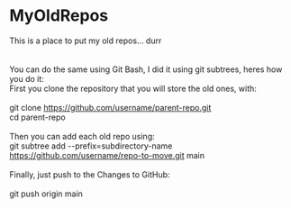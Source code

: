 # MyOldRepos
This is a place to put my old repos... durr
<br><br><br>
You can do the same using Git Bash, I did it using git subtrees, heres how you do it:<br>
First you clone the repository that you will store the old ones, with:<br>
<br>
  git clone https://github.com/username/parent-repo.git<br>
  cd parent-repo<br>
  <br>
Then you can add each old repo using:<br>
  git subtree add --prefix=subdirectory-name https://github.com/username/repo-to-move.git main<br>
  <br>
Finally, just push to the Changes to GitHub:<br>
<br>
  git push origin main
